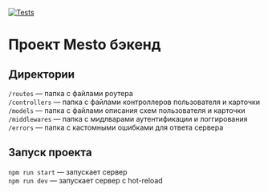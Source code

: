 [![Tests](https://github.com/f3nett/express-mesto-gha/actions/workflows/tests-14-sprint.yml/badge.svg)](https://github.com/f3nett/express-mesto-gha/actions/workflows/tests-14-sprint.yml)

# Проект Mesto бэкенд

## Директории

`/routes` — папка с файлами роутера  
`/controllers` — папка с файлами контроллеров пользователя и карточки  
`/models` — папка с файлами описания схем пользователя и карточки  
`/middlewares` — папка с мидлварами аутентификации и логгирования  
`/errors` — папка с кастомными ошибками для ответа сервера  

## Запуск проекта

`npm run start` — запускает сервер  
`npm run dev` — запускает сервер с hot-reload
